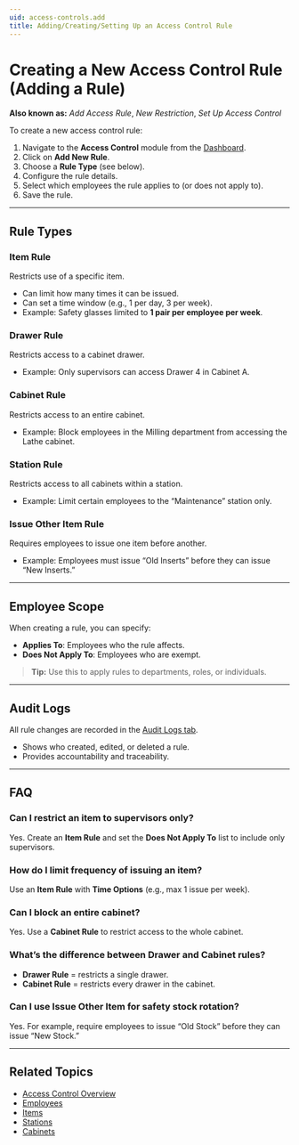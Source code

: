 ```yaml
---
uid: access-controls.add
title: Adding/Creating/Setting Up an Access Control Rule
---
```


# Creating a New Access Control Rule (Adding a Rule)

**Also known as:** *Add Access Rule*, *New Restriction*, *Set Up Access Control*

To create a new access control rule:

1. Navigate to the **Access Control** module from the [Dashboard](xref:dashboard).  
2. Click on **Add New Rule**.  
3. Choose a **Rule Type** (see below).  
4. Configure the rule details.  
5. Select which employees the rule applies to (or does not apply to).  
6. Save the rule.  

---

## Rule Types

### Item Rule
Restricts use of a specific item.  
- Can limit how many times it can be issued.  
- Can set a time window (e.g., 1 per day, 3 per week).  
- Example: Safety glasses limited to **1 pair per employee per week**.  

### Drawer Rule
Restricts access to a cabinet drawer.  
- Example: Only supervisors can access Drawer 4 in Cabinet A.  

### Cabinet Rule
Restricts access to an entire cabinet.  
- Example: Block employees in the Milling department from accessing the Lathe cabinet.  

### Station Rule
Restricts access to all cabinets within a station.  
- Example: Limit certain employees to the “Maintenance” station only.  

### Issue Other Item Rule
Requires employees to issue one item before another.  
- Example: Employees must issue “Old Inserts” before they can issue “New Inserts.”  

---

## Employee Scope

When creating a rule, you can specify:  
- **Applies To**: Employees who the rule affects.  
- **Does Not Apply To**: Employees who are exempt.  

> **Tip:** Use this to apply rules to departments, roles, or individuals.  

---

## Audit Logs

All rule changes are recorded in the [Audit Logs tab](xref:access-controls).  
- Shows who created, edited, or deleted a rule.  
- Provides accountability and traceability.  

---

## FAQ

### Can I restrict an item to supervisors only?
Yes. Create an **Item Rule** and set the **Does Not Apply To** list to include only supervisors.

### How do I limit frequency of issuing an item?
Use an **Item Rule** with **Time Options** (e.g., max 1 issue per week).

### Can I block an entire cabinet?
Yes. Use a **Cabinet Rule** to restrict access to the whole cabinet.

### What’s the difference between Drawer and Cabinet rules?
- **Drawer Rule** = restricts a single drawer.  
- **Cabinet Rule** = restricts every drawer in the cabinet.  

### Can I use Issue Other Item for safety stock rotation?
Yes. For example, require employees to issue “Old Stock” before they can issue “New Stock.”  

---

## Related Topics
- [Access Control Overview](xref:access-controls)  
- [Employees](xref:employees)  
- [Items](xref:items)  
- [Stations](xref:stations)  
- [Cabinets](xref:cabinets)  
